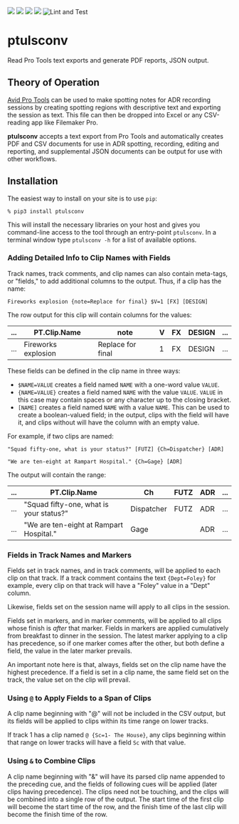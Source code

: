 ![](https://img.shields.io/github/license/iluvcapra/ptulsconv.svg)
![](https://img.shields.io/pypi/pyversions/ptulsconv.svg) 
[![](https://img.shields.io/pypi/v/ptulsconv.svg)][pypi]
![](https://img.shields.io/pypi/wheel/ptulsconv.svg)
![Lint and Test](https://github.com/iluvcapra/ptulsconv/actions/workflows/python-package.yml/badge.svg) 

[pypi]: https://pypi.org/project/ptulsconv/


# ptulsconv

Read Pro Tools text exports and generate PDF reports, JSON output.
 

## Theory of Operation

[Avid Pro Tools][avp] can be used to make spotting notes for ADR recording
sessions by creating spotting regions with descriptive text and exporting the
session as text. This file can then be dropped into Excel or any CSV-reading
app like Filemaker Pro.

**ptulsconv** accepts a text export from Pro Tools and automatically creates
PDF and CSV documents for use in ADR spotting, recording, editing and 
reporting, and supplemental JSON documents can be output for use with other
workflows.


[avp]: http://www.avid.com/pro-tools

## Installation

The easiest way to install on your site is to use `pip`:

    % pip3 install ptulsconv
    
This will install the necessary libraries on your host and gives you 
command-line access to the tool through an entry-point `ptulsconv`. In a 
terminal window type `ptulsconv -h` for a list of available options.

### Adding Detailed Info to Clip Names with Fields

Track names, track comments, and clip names can also contain meta-tags, or 
"fields," to add additional columns to the output. Thus, if a clip has the 
name:

`Fireworks explosion {note=Replace for final} $V=1 [FX] [DESIGN]`

The row output for this clip will contain columns for the values:

|...| PT.Clip.Name       | note              | V | FX | DESIGN | ... |
|---|--------------------|-------------------|---|----|--------|-----|
|...| Fireworks explosion| Replace for final | 1 | FX | DESIGN | ... |

These fields can be defined in the clip name in three ways:
* `$NAME=VALUE` creates a field named `NAME` with a one-word value `VALUE`.
* `{NAME=VALUE}` creates a field named `NAME` with the value `VALUE`. `VALUE` 
    in this case may contain spaces or any character up to the closing bracket.
* `[NAME]` creates a field named `NAME` with a value `NAME`. This can be used 
    to create a boolean-valued field; in the output, clips with the field will 
    have it, and clips without will have the column with an empty value.

For example, if two clips are named:

`"Squad fifty-one, what is your status?" [FUTZ] {Ch=Dispatcher} [ADR]`

`"We are ten-eight at Rampart Hospital." {Ch=Gage} [ADR]`

The output will contain the range:

|...| PT.Clip.Name| Ch | FUTZ | ADR | ...|
|---|------------|------|---|----|-----|
|...| "Squad fifty-one, what is your status?"| Dispatcher | FUTZ | ADR | ... |
|...| "We are ten-eight at Rampart Hospital."| Gage |  | ADR | ... |


### Fields in Track Names and Markers

Fields set in track names, and in track comments, will be applied to each clip 
on that track. If a track comment contains the text `{Dept=Foley}` for 
example, every clip on that track will have a "Foley" value in a "Dept" column.

Likewise, fields set on the session name will apply to all clips in the session.

Fields set in markers, and in marker comments, will be applied to all clips 
whose finish is *after* that marker. Fields in markers are applied cumulatively 
from breakfast to dinner in the session. The latest marker applying to a clip 
has precedence, so if one marker comes after the other, but both define a 
field, the value in the later marker prevails.

An important note here is that, always, fields set on the clip name have the 
highest precedence. If a field is set in a clip name, the same field set on the 
track, the value set on the clip will prevail.

### Using `@` to Apply Fields to a Span of Clips

A clip name beginning with "@" will not be included in the CSV output, but its 
fields will be applied to clips within its time range on lower tracks.

If track 1 has a clip named `@ {Sc=1- The House}`, any clips beginning within 
that range on lower tracks will have a field `Sc` with that value.

### Using `&` to Combine Clips

A clip name beginning with "&" will have its parsed clip name appended to the 
preceding cue, and the fields of following cues will be applied (later clips 
having precedence). The clips need not be touching, and the clips will be 
combined into a single row of the output. The start time of the first clip 
will become the start time of the row, and the finish time of the last clip 
will become the finish time of the row.

